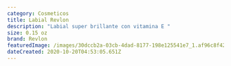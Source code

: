 ```yaml
---
category: Cosmeticos
title: Labial Revlon
description: "Labial super brillante con vitamina E "
size: 0.15 oz
brand: Revlon
featuredImage: /images/30dccb2a-03cb-4dad-8177-198e125541e7_1.af96c8f42a0e52085060d03b5fd54f94.jpeg
dateCreated: 2020-10-20T04:53:05.651Z
---
```

